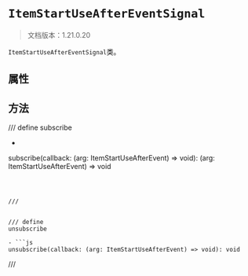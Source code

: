 # `ItemStartUseAfterEventSignal`

> 文档版本：1.21.0.20

`ItemStartUseAfterEventSignal`类。

## 属性

## 方法

/// define
subscribe

- ```js
subscribe(callback: (arg: ItemStartUseAfterEvent) => void): (arg: ItemStartUseAfterEvent) => void
```



///


/// define
unsubscribe

- ```js
unsubscribe(callback: (arg: ItemStartUseAfterEvent) => void): void
```



///

